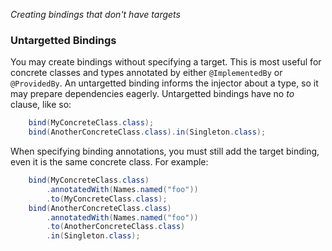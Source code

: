 _Creating bindings that don't have targets_
### Untargetted Bindings

You may create bindings without specifying a target. This is most useful for concrete classes and types annotated by either `@ImplementedBy` or `@ProvidedBy`. An untargetted binding informs the injector about a type, so it may prepare dependencies eagerly. Untargetted bindings have no _to_ clause, like so:
```java
    bind(MyConcreteClass.class);
    bind(AnotherConcreteClass.class).in(Singleton.class);
```

When specifying binding annotations, you must still add the target binding, even it is the same concrete class.  For example:
```java
    bind(MyConcreteClass.class)
        .annotatedWith(Names.named("foo"))
        .to(MyConcreteClass.class);
    bind(AnotherConcreteClass.class)
        .annotatedWith(Names.named("foo"))
        .to(AnotherConcreteClass.class)
        .in(Singleton.class);
```